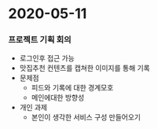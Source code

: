 <h1>2020-05-11</h1>

<h3>프로젝트 기획 회의</h3>

- 로그인후 접근 가능
- 맛집추천 컨텐츠를 캡쳐한 이미지를 통해 기록
- 문제점
  - 피드와 기록에 대한 경계모호 
  - 메인에대한 방향성
- 개인 과제
  - 본인이 생각한 서비스 구성 만들어오기

